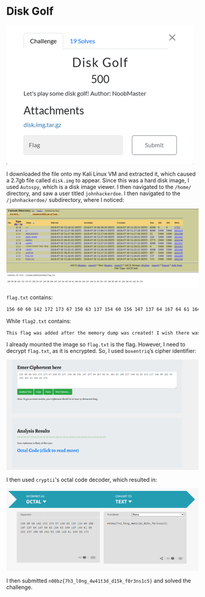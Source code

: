 # Disk Golf

![](../images/disk-golf-part-1.png)

I downloaded the file onto my Kali Linux VM and extracted it, which caused a 2.7gb file called `disk.img` to appear. Since this was a hard disk image, I used `Autospy`, which is a disk image viewer. I then navigated to the `/home/` directory, and saw a user titled `johnhackerdoe`. I then navigated to the `/johnhackerdoe/` subdirectory, where I noticed:

![](../images/disk-golf-part-2.png)

`flag.txt` contains:

```txt
156 60 60 142 172 173 67 150 63 137 154 60 156 147 137 64 167 64 61 164 63 144 137 144 61 65 153 137 146 60 162 63 156 163 61 143 65 175
```

While `flag2.txt` contains:

```txt
This flag was added after the memory dump was created! I wish there was a way to access the current file system ;)
```
I already mounted the image so `flag.txt` is the flag. However, I need to decrypt `flag.txt`, as it is encrypted. So, I used `boxentriq`’s cipher identifier:

![](../images/disk-golf-part-3.png)

 I then used `cryptii`'s octal code decoder, which resulted in:

 ![](../images/disk-golf-part-4.png)

 I then submitted `n00bz{7h3_l0ng_4w41t3d_d15k_f0r3ns1c5}` and solved the challenge.

